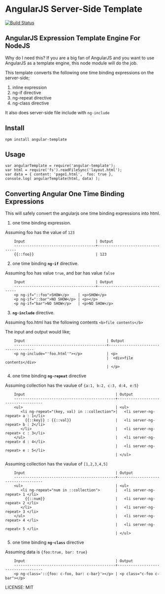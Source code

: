 AngularJS Server-Side Template
==============================

[![Build Status](https://travis-ci.org/allenhwkim/angularjs-google-maps.png?branch=master)](https://travis-ci.org/allenhwkim/angular-template)

AngularJS Expression Template Engine For NodeJS
-----------------------------------------------

Why do I need this? If you are a big fan of AngularJS and you want to use AngularJS as a template engine, this node module will do the job.

This template converts the following one time binding expressions on the server-side;

  1. inline expression 
  2. ng-if directive
  3. ng-repeat directive
  4. ng-class directive

It also does server-side file include with `ng-include`

Install
-------

    npm install angular-template

Usage
------

    var angularTemplate = require('angular-template');
    var html = require('fs').readFileSync('layout.html');
    var data = { content: 'page1.html',  foo: true },
    console.log( angularTemplate(html, data) );


Converting Angular One Time Binding Expressions
------------------------------------------------
This will safely convert the angularjs one time binding expressions into html.

1. one time binding expression.

  Assuming foo has the value of `123`

        Input                                | Output
        -------------------------------------+---------------------------------
        {{::foo}}                            | 123

2. one time binding **`ng-if`** directive.

  Assuming foo has value `true`, and bar has value `false`

        Input                                | Output
        -------------------------------------+---------------------------------
        <p ng-if="::foo">SHOW</p>    | <p>SHOW</p>    
        <p ng-if="::bar">NO SHOW</p> | <p></p> 
        <p ng-if="bar">NO SHOW</p>   | <p>NO SHOW</p> 

3. **`ng-include`** directive.

  Assuming foo.html has the following contents `<b>file contents</b>`

 The input and output would like;

        Input                                     | Output
        ------------------------------------------+------------------------------------
        <p ng-include="'foo.html'"></p>           | <p>
                                                  |  <div>file contents</div>
                                                  | </p>


4. one time binding **`ng-repeat`** directive

  Assuming collection has the vaulue of `{a:1, b:2, c:3, d:4, e:5}`

        Input                                         | Output
        ----------------------------------------------+------------------------------------
        <ul>                                          | <ul>
           <li ng-repeat="(key, val) in ::collection">|   <li server-ng-repeat> a : 1</li>
             {{::key}} : {{::val}}                    |   <li server-ng-repeat> b : 2</li>
           </li>                                      |   <li server-ng-repeat> c : 3</li>
        </ul>                                         |   <li server-ng-repeat> d : 4</li>
                                                      |   <li server-ng-repeat> e : 5</li>
                                                      | </ul>

  Assuming collection has the vaulue of `[1,2,3,4,5]`

        Input                                         | Output
        ----------------------------------------------+------------------------------------
        <ul>                                          | <ul>
           <li ng-repeat="num in ::collection">       |   <li server-ng-repeat> 1 </li>
             {{::num}}                                |   <li server-ng-repeat> 2 </li>
           </li>                                      |   <li server-ng-repeat> 3 </li>
        </ul>                                         |   <li server-ng-repeat> 4 </li>
                                                      |   <li server-ng-repeat> 5 </li>
                                                      | </ul>

5. one time binding **`ng-class`** directive

  Assuming data is `{foo:true, bar: true}`

        Input                                         | Output
        ----------------------------------------------+------------------------------------
        <p ng-class='::{foo: c-foo, bar: c-bar}'></p> | <p class="c-foo c-bar"></p>


LICENSE: MIT
